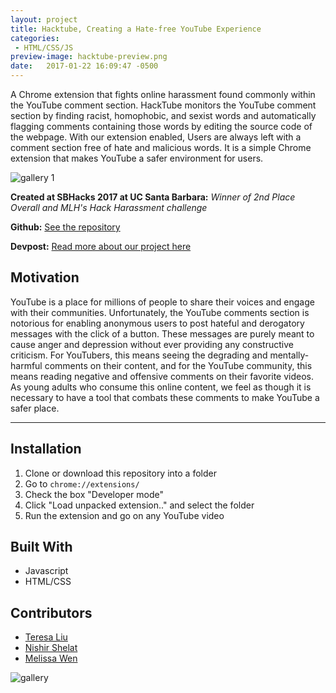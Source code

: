```yaml
---
layout: project
title: Hacktube, Creating a Hate-free YouTube Experience
categories:
 - HTML/CSS/JS
preview-image: hacktube-preview.png
date:   2017-01-22 16:09:47 -0500
---
```



A Chrome extension that fights online harassment found commonly within the YouTube comment section. <!--more-->
HackTube monitors the YouTube comment section by finding racist, homophobic, and sexist words and automatically flagging comments containing those words by editing the source code of the webpage. With our extension enabled, Users are always left with a comment section free of hate and malicious words. It is a simple Chrome extension that makes YouTube a safer environment for users.

![gallery 1](https://cloud.githubusercontent.com/assets/22362476/26425933/9ea78d0e-40a4-11e7-991f-f00e65d6b3f4.jpg)

**Created at SBHacks 2017 at UC Santa Barbara:** *Winner of 2nd Place Overall and MLH's Hack Harassment challenge*

**Github:** [See the repository](https://github.com/teresaliu20/-HackHarassment-SBHacks)

**Devpost:** [Read more about our project here](https://devpost.com/software/hacktube)    

## Motivation
YouTube is a place for millions of people to share their voices and engage with their communities. Unfortunately, the YouTube comments section is notorious for enabling anonymous users to post hateful and derogatory messages with the click of a button. These messages are purely meant to cause anger and depression without ever providing any constructive criticism. For YouTubers, this means seeing the degrading and mentally-harmful comments on their content, and for the YouTube community, this means reading negative and offensive comments on their favorite videos. As young adults who consume this online content, we feel as though it is necessary to have a tool that combats these comments to make YouTube a safer place.

---

## Installation
1. Clone or download this repository into a folder
2. Go to `chrome://extensions/`
3. Check the box "Developer mode"
4. Click "Load unpacked extension.." and select the folder
5. Run the extension and go on any YouTube video

## Built With
- Javascript
- HTML/CSS

## Contributors
- [Teresa Liu](http://www.teresaliu.com/)
- [Nishir Shelat](http://nishirshelat.com/)
- [Melissa Wen](https://github.com/melissajwen)


![gallery](https://cloud.githubusercontent.com/assets/22362476/26425934/9eb16496-40a4-11e7-898a-8995dc98d279.jpg)
